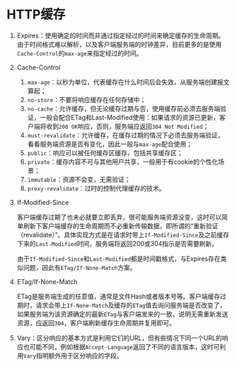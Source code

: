 # HTTP缓存

1.  Expires：使用确定的时间而非通过指定经过的时间来确定缓存的生命周期。由于时间格式难以解析，以及客户端服务端的时钟差异，目前更多的是使用`Cache-Control`的`max-age`来指定经过的时间。

2.  Cache-Control

    1.  `max-age`：以秒为单位，代表缓存在什么时间后会失效，从服务端创建报文算起；
    2.  `no-store`：不要将响应缓存在任何存储中；
    3.  `no-cache`：允许缓存，但无论缓存过期与否，使用缓存前必须去服务端验证，一般会配合ETag和Last-Modified使用：如果请求的资源已更新，客户端将收到`200 OK`响应，否则，服务端应返回`304 Not Modified`；
    4.  `must-revalidate`：允许缓存，在缓存过期的情况下必须去服务端验证，看看服务端资源是否有变化，因此一般与`max-age`配合使用；
    5.  `public`：响应可以被任何缓存区缓存，包括共享缓存区；
    6.  `private`：缓存内容不可与其他用户共享，一般用于有cookie的个性化场景；
    7.  `immutable`：资源不会变，无需验证；
    8.  `proxy-revalidate`：过时的控制代理缓存的技术。

3.  If-Modified-Since

    客户端缓存过期了也未必就要立即丢弃，很可能服务端资源没变，这时可以简单刷新下客户端缓存的生命周期而不必重新传输数据，即所谓的“重新验证（revalidate）”。具体实现方式是在请求时带上`If-Modified-Since`及之前缓存下来的`Last-Modified`时间，服务端将返回200或304指示是否需要刷新。

    由于`If-Modified-Since`和`Last-Modified`都是时间戳格式，与Expires存在类似问题，因此有`ETag/If-None-Match`方案。

4.  ETag/If-None-Match

    ETag是服务端生成的任意值，通常是文件Hash或者版本号等。客户端缓存过期时，请求会带上`If-None-Match`及缓存的`ETag`值去询问服务端是否改变了，如果服务端为该资源确定的最新`ETag`与客户端发来的一致，说明无需重新发送资源，应返回`304`，客户端刷新缓存生命周期并复用即可。

5.  Vary：区分响应的基本方式是利用它们的URL，但有些情况下同一个URL的响应也可能不同，例如根据`Accept-Language`返回了不同的语言版本，这时可利用`Vary`指明额外用于区分响应的字段。
